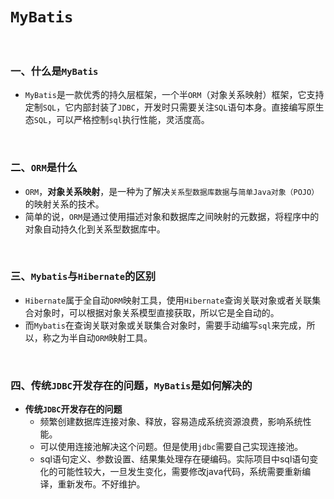 # `MyBatis`

<br>

### 一、什么是`MyBatis`

- `MyBatis`是一款优秀的持久层框架，一个半`ORM`（对象关系映射）框架，它支持定制`SQL`，它内部封装了`JDBC`，开发时只需要关注`SQL`语句本身。直接编写原生态`SQL`，可以严格控制`sql`执行性能，灵活度高。

<br>

### 二、`ORM`是什么

- `ORM`，**对象关系映射**，是一种为了解决`关系型数据库数据`与`简单Java对象（POJO）`的映射关系的技术。
- 简单的说，`ORM`是通过使用描述对象和数据库之间映射的元数据，将程序中的对象自动持久化到关系型数据库中。

<br>

### 三、`Mybatis`与`Hibernate`的区别

- `Hibernate`属于全自动`ORM`映射工具，使用`Hibernate`查询关联对象或者关联集合对象时，可以根据对象关系模型直接获取，所以它是全自动的。
- 而`Mybatis`在查询关联对象或关联集合对象时，需要手动编写`sql`来完成，所以，称之为半自动`ORM`映射工具。

<br>

### 四、传统`JDBC`开发存在的问题，`MyBatis`是如何解决的

- **传统`JDBC`开发存在的问题**
  - 频繁创建数据库连接对象、释放，容易造成系统资源浪费，影响系统性能。
  - 可以使用连接池解决这个问题。但是使用`jdbc`需要自己实现连接池。
  - sql语句定义、参数设置、结果集处理存在硬编码。实际项目中sql语句变化的可能性较大，一旦发生变化，需要修改java代码，系统需要重新编译，重新发布。不好维护。

